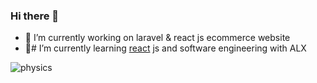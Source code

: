 ### Hi there 👋



- 🔭 I’m currently working on laravel & react js ecommerce website
- 🌱# I’m currently learning [react](#) js and software engineering  with ALX 








![physics](https://user-images.githubusercontent.com/100168104/235467736-661d78d5-9282-46a9-a939-742dc1678e2d.png)

